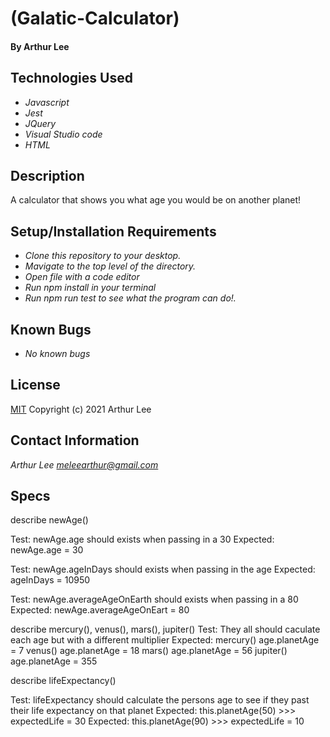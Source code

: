 # (Galatic-Calculator)


#### By Arthur Lee

## Technologies Used

* _Javascript_
* _Jest_
* _JQuery_
* _Visual Studio code_
* _HTML_

## Description
A calculator that shows you what age you would be on another planet!

## Setup/Installation Requirements
* _Clone this repository to your desktop._
* _Mavigate to the top level of the directory._
* _Open file with a code editor_
* _Run npm install in your terminal_
* _Run npm run test to see what the program can do!._


## Known Bugs

* _No known bugs_


## License

[MIT](https://en.wikipedia.org/wiki/MIT_License)
Copyright (c) 2021 Arthur Lee
## Contact Information

_Arthur Lee [meleearthur@gmail.com](meleearthur@gmail.com)_


## Specs

describe newAge()

Test: newAge.age should exists when passing in a 30
Expected: newAge.age = 30

Test: newAge.ageInDays should exists when passing in the age
Expected: ageInDays = 10950

Test: newAge.averageAgeOnEarth should exists when passing in a 80
Expected: newAge.averageAgeOnEart = 80

describe mercury(), venus(), mars(), jupiter()
Test: They all should caculate each age but with a different multiplier
Expected: mercury() age.planetAge = 7
          venus() age.planetAge = 18
          mars() age.planetAge = 56
          jupiter() age.planetAge = 355


describe lifeExpectancy() 

Test: lifeExpectancy should calculate the persons age to see if they past their life expectancy on that planet
Expected: this.planetAge(50) >>> expectedLife = 30
Expected: this.planetAge(90) >>> expectedLife = 10



